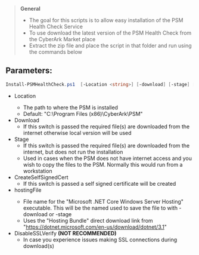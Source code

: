 > **General**
> - The goal for this scripts is to allow easy installation of the PSM Health Check Service
> - To use download the latest version of the PSM Health Check from the CyberArk Market place
> - Extract the zip file and place the script in that folder and run using the commands below
## Parameters:
```powershell
Install-PSMHealthCheck.ps1  [-Location <string>] [-download] [-stage] [-hostingFile <string>] [-DisableSSLVerify] [<CommonParameters>]

```
- Location <string>
	- The path to where the PSM is installed
    - Default: "C:\Program Files (x86)\CyberArk\PSM"
- Download
    - If this switch is passed the required file(s) are downloaded from the internet otherwise local version will be used
- Stage
    - If this switch is passed the required file(s) are downloaded from the internet, but does not run the installation
    - Used in cases when the PSM does not have internet access and you wish to copy the files to the PSM. Normally this would run from a workstation
- CreateSelfSignedCert
    - If this switch is passed a self signed certificate will be created
- hostingFile <String>
    - File name for the "Microsoft .NET Core Windows Server Hosting" executable. This will be the named used to save the file to with -download or -stage
    - Uses the "Hosting Bundle" direct download link from "https://dotnet.microsoft.com/en-us/download/dotnet/3.1"
- DisableSSLVerify
	**(NOT RECOMMENDED)**
	- In case you experience issues making SSL connections during download(s)